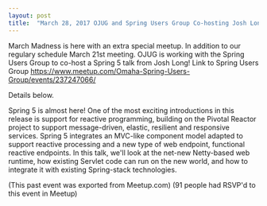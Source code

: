 ```yaml
---
layout: post
title:  "March 28, 2017 OJUG and Spring Users Group Co-hosting Josh Long Spring 5 talk"
---
```


March Madness is here with an extra special meetup. In addition to our regulary schedule March 21st meeting. OJUG is working with the Spring Users Group to co-host a Spring 5 talk from Josh Long!
Link to Spring Users Group https://www.meetup.com/Omaha-Spring-Users-Group/events/237247066/

Details below.

Spring 5 is almost here! One of the most exciting introductions in this release is support for reactive programming, building on the Pivotal Reactor project to support message-driven, elastic, resilient and responsive services. Spring 5 integrates an MVC-like component model adapted to support reactive processing and a new type of web endpoint, functional reactive endpoints. In this talk, we'll look at the net-new Netty-based web runtime, how existing Servlet code can run on the new world, and how to integrate it with existing Spring-stack technologies.

(This past event was exported from Meetup.com)
(91 people had RSVP'd to this event in Meetup)